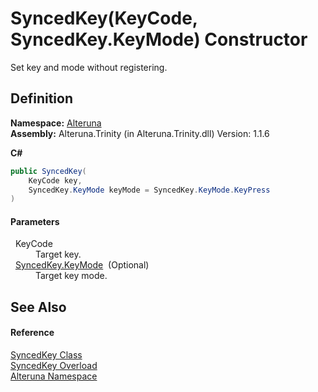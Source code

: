 # SyncedKey(KeyCode, SyncedKey.KeyMode) Constructor


Set key and mode without registering.



## Definition
**Namespace:** <a href="N_Alteruna">Alteruna</a>  
**Assembly:** Alteruna.Trinity (in Alteruna.Trinity.dll) Version: 1.1.6

**C#**
``` C#
public SyncedKey(
	KeyCode key,
	SyncedKey.KeyMode keyMode = SyncedKey.KeyMode.KeyPress
)
```



#### Parameters
<dl><dt>  KeyCode</dt><dd>Target key.</dd><dt>  <a href="T_Alteruna_SyncedKey_KeyMode">SyncedKey.KeyMode</a>  (Optional)</dt><dd>Target key mode.</dd></dl>

## See Also


#### Reference
<a href="T_Alteruna_SyncedKey">SyncedKey Class</a>  
<a href="Overload_Alteruna_SyncedKey__ctor">SyncedKey Overload</a>  
<a href="N_Alteruna">Alteruna Namespace</a>  
